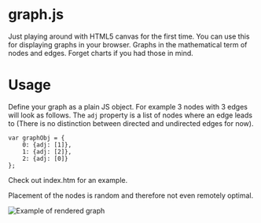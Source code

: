 graph.js
===

Just playing around with HTML5 canvas for the first time. You can use this for displaying
graphs in your browser. Graphs in the mathematical term of nodes and edges. Forget
charts if you had those in mind.

Usage
===

Define your graph as a plain JS object. For example 3 nodes with 3 edges will look as follows. The `adj` property is a list of nodes where an edge leads to (There is no distinction between directed and undirected edges for now).

```
var graphObj = {
    0: {adj: [1]},
    1: {adj: [2]},
    2: {adj: [0]}
};
```

Check out index.htm for an example.

Placement of the nodes is random and therefore not even remotely optimal.

![Example of rendered graph](https://github.com/floarinletsch/graph.js/raw/master/example.png)